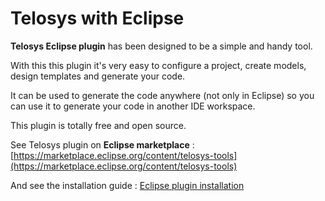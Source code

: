 # Telosys with Eclipse

**Telosys Eclipse plugin** has been designed to be a simple and handy tool.

With this this plugin it's very easy to configure a project, create models, design templates and generate your code.

It can be used to generate the code anywhere (not only in Eclipse) so you can use it to generate your code in another IDE workspace.

This plugin is totally free and open source.

See Telosys plugin on **Eclipse marketplace** : \
&#x20;[https://marketplace.eclipse.org/content/telosys-tools](https://marketplace.eclipse.org/content/telosys-tools)

And see the installation guide : [Eclipse plugin installation](eclipse-plugin-installation.md)
